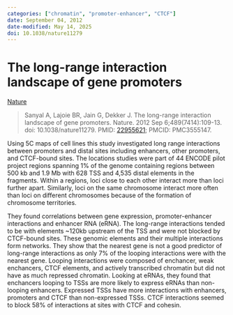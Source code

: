 ```yaml
---
categories: ["chromatin", "promoter-enhancer", "CTCF"]
date: September 04, 2012
date-modified: May 14, 2025
doi: 10.1038/nature11279
---
```


# The long-range interaction landscape of gene promoters

[Nature](http://www.nature.com/articles/nature11279)

> Sanyal A, Lajoie BR, Jain G, Dekker J. The long-range interaction landscape of
> gene promoters. Nature. 2012 Sep 6;489(7414):109-13. doi: 10.1038/nature11279.
> PMID: [22955621](https://pubmed.ncbi.nlm.nih.gov/22955621); PMCID: PMC3555147.

Using 5C maps of cell lines this study investigated long range interactions
between promoters and distal sites including enhancers, other promoters, and
CTCF-bound sites. The locations studies were part of 44 ENCODE pilot project
regions spanning 1% of the genome containing regions between 500 kb and 1.9 Mb
with 628 TSS and 4,535 distal elements in the fragments. Within a regions, loci
close to each other interact more than loci further apart. Similarly, loci on
the same chromosome interact more often than loci on different chromosomes
because of the formation of chromosome territories.

They found correlations between gene expression, promoter-enhancer interactions
and enhancer RNA (eRNA). The long-range interactions tended to be with elements
~120kb upstream of the TSS and were not blocked by CTCF-bound sites. These
genomic elements and their multiple interactions form networks. They show that
the nearest gene is not a good predictor of long-range interactions as only 7%
of the looping interactions were with the nearest gene. Looping interactions
were composed of enchancer, weak enchancers, CTCF elements, and actively
transcribed chromatin but did not have as much repressed chromatin. Looking at
eRNAs, they found that enchancers looping to TSSs are more likely to express
eRNAs than non-looping enhancers. Expressed TSSs have more interactions with
enhancers, promoters and CTCF than non-expressed TSSs. CTCF interactions seemed
to block 58% of interactions at sites with CTCF and cohesin.



